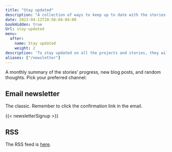 ```yaml
---
title: "Stay updated"
description: "A collection of ways to keep up to date with the stories told: an email newsletter, RSS feed, and discord server offer monthly summaries of my progress."
date: 2023-04-12T20:58:04-04:00
bookHidden: true
Url: stay-updated
menu:
  after:
    name: Stay updated
    weight: 2
description: 'To stay updated on all the projects and stories, they will be summarised in a monthly newsletter sent through email, discord, and RSS.'
aliases: ["/newsletter"]
---
```


A monthly summary of the stories' progress, new blog posts, and random thoughts. Pick your preferred channel:

## Email newsletter

The classic. Remember to click the confirmation link in the email.

{{< newsletterSignup >}}

## RSS

The RSS feed is [here](/index.xml).
